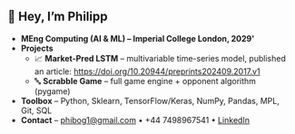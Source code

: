 ## 👋  Hey, I’m Philipp
* **MEng Computing (AI & ML) – Imperial College London, 2029'**  
* **Projects**
  * 📈 **Market-Pred LSTM** – multivariable time-series model, published an article: https://doi.org/10.20944/preprints202409.2017.v1
  * 🔤 **Scrabble Game** – full game engine + opponent algorithm (pygame)
* **Toolbox** – Python, Sklearn, TensorFlow/Keras, NumPy, Pandas, MPL, Git, SQL 
* **Contact** – phibog1@gmail.com • +44 7498967541 • [LinkedIn](https://www.linkedin.com/in/philipp-bogdan-1249342b6/)
